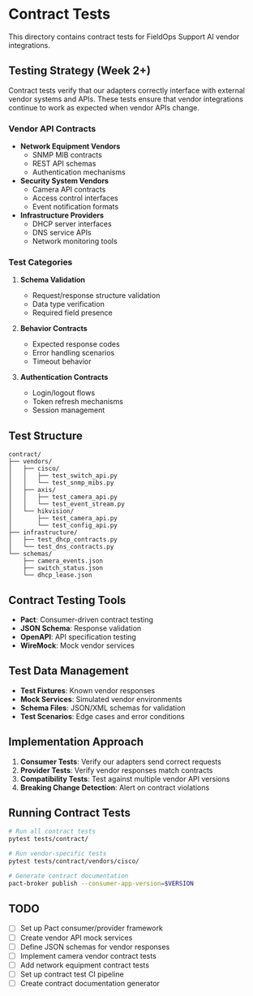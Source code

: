 # Contract Tests

This directory contains contract tests for FieldOps Support AI vendor integrations.

## Testing Strategy (Week 2+)

Contract tests verify that our adapters correctly interface with external vendor systems and APIs. These tests ensure that vendor integrations continue to work as expected when vendor APIs change.

### Vendor API Contracts
- **Network Equipment Vendors**
  - SNMP MIB contracts
  - REST API schemas
  - Authentication mechanisms
- **Security System Vendors**
  - Camera API contracts
  - Access control interfaces
  - Event notification formats
- **Infrastructure Providers**
  - DHCP server interfaces
  - DNS service APIs
  - Network monitoring tools

### Test Categories
1. **Schema Validation**
   - Request/response structure validation
   - Data type verification
   - Required field presence

2. **Behavior Contracts**
   - Expected response codes
   - Error handling scenarios
   - Timeout behavior

3. **Authentication Contracts**
   - Login/logout flows
   - Token refresh mechanisms
   - Session management

## Test Structure
```
contract/
├── vendors/
│   ├── cisco/
│   │   ├── test_switch_api.py
│   │   └── test_snmp_mibs.py
│   ├── axis/
│   │   ├── test_camera_api.py
│   │   └── test_event_stream.py
│   └── hikvision/
│       ├── test_camera_api.py
│       └── test_config_api.py
├── infrastructure/
│   ├── test_dhcp_contracts.py
│   └── test_dns_contracts.py
└── schemas/
    ├── camera_events.json
    ├── switch_status.json
    └── dhcp_lease.json
```

## Contract Testing Tools
- **Pact**: Consumer-driven contract testing
- **JSON Schema**: Response validation
- **OpenAPI**: API specification testing
- **WireMock**: Mock vendor services

## Test Data Management
- **Test Fixtures**: Known vendor responses
- **Mock Services**: Simulated vendor environments
- **Schema Files**: JSON/XML schemas for validation
- **Test Scenarios**: Edge cases and error conditions

## Implementation Approach
1. **Consumer Tests**: Verify our adapters send correct requests
2. **Provider Tests**: Verify vendor responses match contracts
3. **Compatibility Tests**: Test against multiple vendor API versions
4. **Breaking Change Detection**: Alert on contract violations

## Running Contract Tests
```bash
# Run all contract tests
pytest tests/contract/

# Run vendor-specific tests
pytest tests/contract/vendors/cisco/

# Generate contract documentation
pact-broker publish --consumer-app-version=$VERSION
```

## TODO
- [ ] Set up Pact consumer/provider framework
- [ ] Create vendor API mock services
- [ ] Define JSON schemas for vendor responses
- [ ] Implement camera vendor contract tests
- [ ] Add network equipment contract tests
- [ ] Set up contract test CI pipeline
- [ ] Create contract documentation generator
